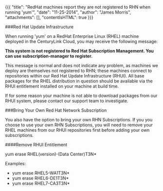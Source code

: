 {{{
  "title": "RedHat machines report they are not registered to RHN when running 'yum'",
  "date": "11-25-2014",
  "author": "James Morris",
  "attachments": [],
  "contentIsHTML": true
}}}

###Red Hat Update Infrastructure

When running 'yum' on a RedHat Enterprise Linux (RHEL) machine deployed in the CenturyLink Cloud, you may receive the following message:

**This system is not registered to Red Hat Subscription Management. You can use subscription-manager to register.**

This message is normal and does not indicate any problem, as machines we deploy are themselves not registered to RHN; these machines connect to repositories within our Red Hat Update Infrastructure (RHUI). All base packages for the RHEL distribution in question should be available via the RHUI entitlement installed on your machine at build time.

If for some reason your machine is not able to download packages from our RHUI system, please contact our support team to investigate.

###Bring Your Own Red Hat Network Subscription

You also have the option to bring your own RHN Subscriptions.  If you you choose to use your own RHN Subscriptions, you will need to remove your RHEL machines from our RHUI repositories first before adding your own subscriptions.

####Remove RHUI Entitlement

yum erase RHEL(version)-(Data Center)T3N*

Examples:

* yum erase RHEL5-WA1T3N*
* yum erase RHEL6-DE1T3N*
* yum erase RHEL7-CA3T3N*
